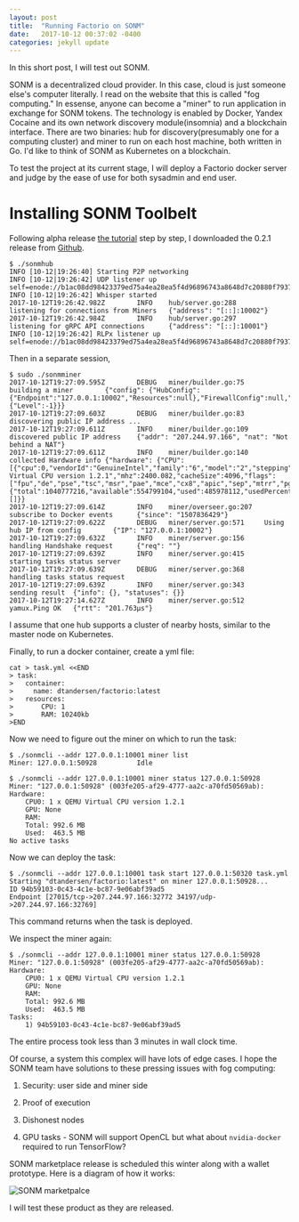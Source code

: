 ```yaml
---
layout: post
title:  "Running Factorio on SONM"
date:   2017-10-12 00:37:02 -0400
categories: jekyll update
---
```



In this short post, I will test out SONM.

SONM is a decentralized cloud provider. In this case, cloud is just someone else's computer literally. I read on the website that this is called "fog computing." In essense, anyone can become a "miner" to run application in exchange for SONM tokens. The technology is enabled by Docker, Yandex Cocaine and its own network discovery module(insomnia) and a blockchain interface. There are two binaries: hub for discovery(presumably one for a computing cluster) and miner to run on each host machine, both written in Go. I'd like to think of SONM as Kubernetes on a blockchain.

To test the project at its current stage, I will deploy a Factorio docker server and judge by the ease of use for both sysadmin and end user.

# Installing SONM Toolbelt

Following alpha release [the tutorial](https://sonm.io/alpha-release/) step by step, I downloaded the 0.2.1 release from [Github](https://github.com/sonm-io/core/releases).

    $ ./sonmhub
    INFO [10-12|19:26:40] Starting P2P networking 
    INFO [10-12|19:26:42] UDP listener up                          self=enode://b1ac08dd98423379ed75a4ea28ea5f4d96896743a8648d7c20880f79378a13ef910e8e2d98c50c01fa2442d7ffd5811a3ce25650f8592aa3ee2ae10970f5b7a4@207.244.97.166:30343
    INFO [10-12|19:26:42] Whisper started 
    2017-10-12T19:26:42.982Z        INFO    hub/server.go:288       listening for connections from Miners   {"address": "[::]:10002"}
    2017-10-12T19:26:42.984Z        INFO    hub/server.go:297       listening for gRPC API connections      {"address": "[::]:10001"}
    INFO [10-12|19:26:42] RLPx listener up                         self=enode://b1ac08dd98423379ed75a4ea28ea5f4d96896743a8648d7c20880f79378a13ef910e8e2d98c50c01fa2442d7ffd5811a3ce25650f8592aa3ee2ae10970f5b7a4@207.244.97.166:30343

Then in a separate session,

    $ sudo ./sonmminer 
    2017-10-12T19:27:09.595Z        DEBUG   miner/builder.go:75     building a miner        {"config": {"HubConfig":{"Endpoint":"127.0.0.1:10002","Resources":null},"FirewallConfig":null,"GPUConfig":null,"SSHConfig":null,"LoggingConfig":{"Level":-1}}}
    2017-10-12T19:27:09.603Z        DEBUG   miner/builder.go:83     discovering public IP address ...
    2017-10-12T19:27:09.611Z        INFO    miner/builder.go:109    discovered public IP address    {"addr": "207.244.97.166", "nat": "Not behind a NAT"}
    2017-10-12T19:27:09.611Z        INFO    miner/builder.go:140    collected Hardware info {"hardware": {"CPU":[{"cpu":0,"vendorId":"GenuineIntel","family":"6","model":"2","stepping":3,"physicalId":"0","coreId":"0","cores":1,"modelName":"QEMU Virtual CPU version 1.2.1","mhz":2400.082,"cacheSize":4096,"flags":["fpu","de","pse","tsc","msr","pae","mce","cx8","apic","sep","mtrr","pge","mca","cmov","pse36","clflush","mmx","fxsr","sse","sse2","syscall","nx","lm","rep_good","nopl","pni","vmx","cx16","popcnt","hypervisor","lahf_lm"],"microcode":"0x1"}],"Memory":{"total":1040777216,"available":554799104,"used":485978112,"usedPercent":46.69376928405013,"free":53800960,"active":423022592,"inactive":442867712,"wired":0,"buffers":51183616,"cached":404344832,"writeback":0,"dirty":8192,"writebacktmp":0,"shared":10915840,"slab":87986176,"pagetables":5287936,"swapcached":7966720},"GPU":[]}}
    2017-10-12T19:27:09.614Z        INFO    miner/overseer.go:207   subscribe to Docker events      {"since": "1507836429"}
    2017-10-12T19:27:09.622Z        DEBUG   miner/server.go:571     Using hub IP from config        {"IP": "127.0.0.1:10002"}
    2017-10-12T19:27:09.632Z        INFO    miner/server.go:156     handling Handshake request      {"req": ""}
    2017-10-12T19:27:09.639Z        INFO    miner/server.go:415     starting tasks status server
    2017-10-12T19:27:09.639Z        DEBUG   miner/server.go:368     handling tasks status request
    2017-10-12T19:27:09.639Z        INFO    miner/server.go:343     sending result  {"info": {}, "statuses": {}}
    2017-10-12T19:27:14.627Z        INFO    miner/server.go:512     yamux.Ping OK   {"rtt": "201.763µs"}

I assume that one hub supports a cluster of nearby hosts, similar to the master node on Kubernetes.

Finally, to run a docker container, create a yml file:

    cat > task.yml <<END
    > task:
    >   container:
    >     name: dtandersen/factorio:latest 
    >   resources:
    >       CPU: 1
    >       RAM: 10240kb
    >END

Now we need to figure out the miner on which to run the task:

    $ ./sonmcli --addr 127.0.0.1:10001 miner list
    Miner: 127.0.0.1:50928          Idle

    $ ./sonmcli --addr 127.0.0.1:10001 miner status 127.0.0.1:50928
    Miner: "127.0.0.1:50928" (003fe205-af29-4777-aa2c-a70fd50569ab):
    Hardware:
        CPU0: 1 x QEMU Virtual CPU version 1.2.1
        GPU: None
        RAM:
        Total: 992.6 MB
        Used:  463.5 MB
    No active tasks

Now we can deploy the task:

    $ ./sonmcli --addr 127.0.0.1:10001 task start 127.0.0.1:50320 task.yml
    Starting "dtandersen/factorio:latest" on miner 127.0.0.1:50928...
    ID 94b59103-0c43-4c1e-bc87-9e06abf39ad5
    Endpoint [27015/tcp->207.244.97.166:32772 34197/udp->207.244.97.166:32769]

This command returns when the task is deployed.

We inspect the miner again:

    $ ./sonmcli --addr 127.0.0.1:10001 miner status 127.0.0.1:50928
    Miner: "127.0.0.1:50928" (003fe205-af29-4777-aa2c-a70fd50569ab):
    Hardware:
        CPU0: 1 x QEMU Virtual CPU version 1.2.1
        GPU: None
        RAM:
        Total: 992.6 MB
        Used:  463.5 MB
    Tasks:
        1) 94b59103-0c43-4c1e-bc87-9e06abf39ad5

The entire process took less than 3 minutes in wall clock time.

Of course, a system this complex will have lots of edge cases. I hope the SONM team have solutions to these pressing issues with fog computing:

1. Security: user side and miner side

2. Proof of execution

3. Dishonest nodes

4. GPU tasks - SONM will support OpenCL but what about `nvidia-docker` required to run TensorFlow?

SONM marketplace release is scheduled this winter along with a wallet prototype. Here is a diagram of how it works:

![SONM marketpalce](https://camo.githubusercontent.com/0bb184c987ef6d88ddbd62fde21c596aa4795998/68747470733a2f2f7261772e6769746875622e636f6d2f736f6e6d2d696f2f646f63732f6d61737465722f617263682f73657175656e63652e7376673f73616e6974697a653d74727565)

I will test these product as they are released.

